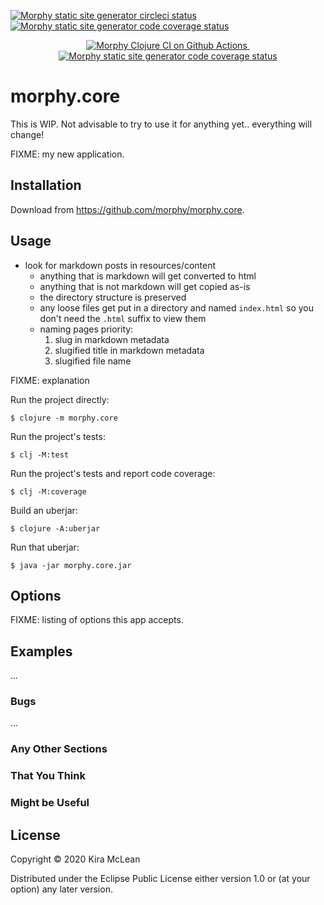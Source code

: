 [![Morphy static site generator circleci status](https://circleci.com/gh/kiramclean/morphy.svg?style=shield)](https://app.circleci.com/pipelines/github/kiramclean/morphy)
[![Morphy static site generator code coverage status](https://codecov.io/gh/kiramclean/morphy/branch/main/graph/badge.svg?token=SMXPW0BF1Q)](https://codecov.io/gh/kiramclean/morphy)

<p align="center">
  <a href="https://github.com/kiramclean/morphy/actions?query=workflow%3ATests">
    <img src="https://github.com/kiramclean/morphy/workflows/Tests/badge.svg" alt="Morphy Clojure CI on Github Actions" >
  </a>

  <a href="">
    <img src="" alt="" >
  </a>

  <a href="https://codecov.io/gh/kiramclean/morphy">
    <img src="https://codecov.io/gh/kiramclean/morphy/branch/main/graph/badge.svg?token=SMXPW0BF1Q" alt="Morphy static site generator code coverage status" >
  </a>
</p>

# morphy.core

This is WIP. Not advisable to try to use it for anything yet.. everything will change!

FIXME: my new application.

## Installation

Download from https://github.com/morphy/morphy.core.

## Usage

- look for markdown posts in resources/content
  - anything that is markdown will get converted to html
  - anything that is not markdown will get copied as-is
  - the directory structure is preserved
  - any loose files get put in a directory and named `index.html` so you don't
    need the `.html` suffix to view them
  - naming pages priority:
    1. slug in markdown metadata
    2. slugified title in markdown metadata
    3. slugified file name

FIXME: explanation

Run the project directly:

    $ clojure -m morphy.core

Run the project's tests:

    $ clj -M:test

Run the project's tests and report code coverage:

    $ clj -M:coverage

Build an uberjar:

    $ clojure -A:uberjar

Run that uberjar:

    $ java -jar morphy.core.jar

## Options

FIXME: listing of options this app accepts.

## Examples

...

### Bugs

...

### Any Other Sections
### That You Think
### Might be Useful

## License

Copyright © 2020 Kira McLean

Distributed under the Eclipse Public License either version 1.0 or (at
your option) any later version.
